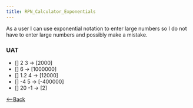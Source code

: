```yaml
---
title: RPN_Calculator_Exponentials
---
```

As a user I can use exponential notation to enter large numbers so I do not have to enter large numbers and possibly make a mistake.

### UAT
* [] 2 <e> 3 <enter> -> [2000]
* [] <e> 6 <enter> -> [1000000]
* [] 1.2 <e> 4 <enter> -> [12000]
* [] -4 <e> 5 <enter> -> [-400000]
* [] 20 <e> -1 <enter> -> [2]

[<--Back](RPN_Calculator)

